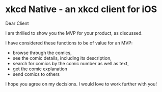 # xkcd Native - an xkcd client for iOS
Dear Client

I am thrilled to show you the MVP for your product, as discussed.

I have considered these functions to be of value for an MVP:

- browse through the comics,
- see the comic details, including its description,
- search for comics by the comic number as well as text,
- get the comic explanation
- send comics to others

I hope you agree on my decisions. I would love to work further with you!